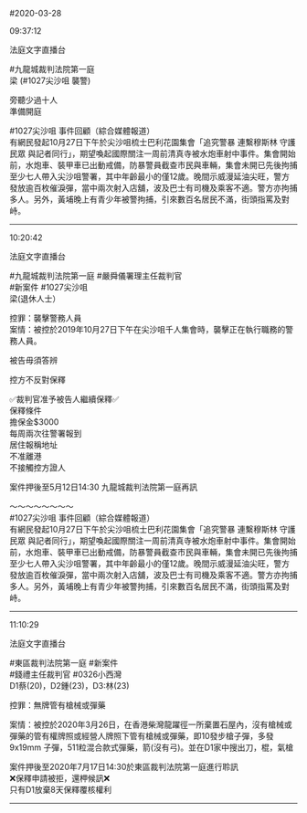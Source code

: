 #2020-03-28


09:37:12

法庭文字直播台

\#九龍城裁判法院第一庭  
梁 (\#1027尖沙咀 襲警)  
  
旁聽少過十人  
準備開庭  
  
\#1027尖沙咀 事件回顧（綜合媒體報道）  
有網民發起10月27日下午於尖沙咀梳士巴利花園集會「追究警暴 連繫穆斯林 守護民眾 與記者同行」，期望喚起國際關注一周前清真寺被水炮車射中事件。集會開始前，水炮車、裝甲車已出動戒備，防暴警員截查市民與車輛，集會未開已先後拘捕至少七人帶入尖沙咀警署，其中年齡最小的僅12歲。晚間示威漫延油尖旺，警方發放逾百枚催淚彈，當中兩次射入店舖，波及巴士有司機及乘客不適。警方亦拘捕多人。另外，黃埔晚上有青少年被警拘捕，引來數百名居民不滿，街頭指罵及對峙。

---
      
10:20:42

法庭文字直播台

\#九龍城裁判法院第一庭 \#嚴舜儀署理主任裁判官  
\#新案件 \#1027尖沙咀  
梁(退休人士）  
  
控罪：襲擊警務人員  
案情：被控於2019年10月27日下午在尖沙咀千人集會時，襲擊正在執行職務的警務人員。  
  
被告毋須答辨  
  
控方不反對保釋  
  
✅裁判官准予被告人繼續保釋✅  
保釋條件  
擔保金$3000  
每周兩次往警署報到  
居住報稱地址  
不准離港  
不接觸控方證人  
  
案件押後至5月12日14:30 九龍城裁判法院第一庭再訊  
  
～～～～～～～～  
\#1027尖沙咀 事件回顧（綜合媒體報道）  
有網民發起10月27日下午於尖沙咀梳士巴利花園集會「追究警暴 連繫穆斯林 守護民眾 與記者同行」，期望喚起國際關注一周前清真寺被水炮車射中事件。集會開始前，水炮車、裝甲車已出動戒備，防暴警員截查市民與車輛，集會未開已先後拘捕至少七人帶入尖沙咀警署，其中年齡最小的僅12歲。晚間示威漫延油尖旺，警方發放逾百枚催淚彈，當中兩次射入店舖，波及巴士有司機及乘客不適。警方亦拘捕多人。另外，黃埔晚上有青少年被警拘捕，引來數百名居民不滿，街頭指罵及對峙。

---
      
11:10:29

法庭文字直播台

\#東區裁判法院第一庭 \#新案件  
\#錢禮主任裁判官 \#0326小西灣  
D1蔡(20)，D2鍾(23)，D3:林(23)  
  
控罪：無牌管有槍械或彈藥  
  
案情：被控於2020年3月26日，在香港柴灣龍躍徑一所棄置石屋內，沒有槍械或彈藥的管有權牌照或經營人牌照下管有槍械或彈藥，即10發步槍子彈，多發9x19mm 子彈，511粒混合款式彈藥，箭(沒有弓)。並在D1家中搜出刀，棍，氣槍  
  
案件押後至2020年7月17日14:30於東區裁判法院第一庭進行聆訊  
❌保釋申請被拒，還柙候訊❌  
只有D1放棄8天保釋覆核權利

---
      